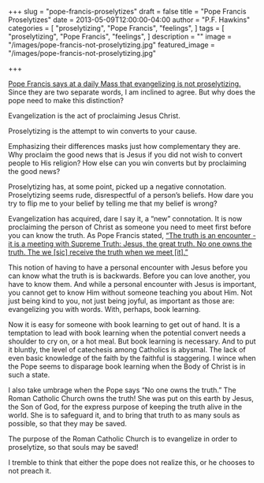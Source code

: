 +++
slug = "pope-francis-proselytizes"
draft = false
title = "Pope Francis Proselytizes"
date = 2013-05-09T12:00:00-04:00
author = "P.F. Hawkins"
categories = [
  "proselytizing",
  "Pope Francis",
  "feelings",
]
tags = [
  "proselytizing",
  "Pope Francis",
  "feelings",
]
description = ""
image = "/images/pope-francis-not-proselytizing.jpg"
featured_image = "/images/pope-francis-not-proselytizing.jpg"

+++

[Pope Francis says at a daily Mass that evangelizing is not proselytizing.][1] Since they are two separate words, I am inclined to agree. But why does the pope need to make this distinction? 

Evangelization is the act of proclaiming Jesus Christ. 

Proselytizing is the attempt to win converts to your cause. 

Emphasizing their differences masks just how complementary they are. Why proclaim the good news that is Jesus if you did not wish to convert people to His religion? How else can you win converts but by proclaiming the good news? 

Proselytizing has, at some point, picked up a negative connotation. Proselytizing seems rude, disrespectful of a person’s beliefs. How dare you try to flip me to your belief by telling me that my belief is wrong? 

Evangelization has acquired, dare I say it, a “new” connotation. It is now proclaiming the person of Christ as someone you need to meet first before you can know the truth. As Pope Francis stated, [“The truth is an encounter - it is a meeting with Supreme Truth: Jesus, the great truth. No one owns the truth. The we [sic] receive the truth when we meet [it].”][1]

This notion of having to have a personal encounter with Jesus before you can know what the truth is is backwards. Before you can love another, you have to know them. And while a personal encounter with Jesus is important, you cannot get to know Him without someone teaching you about Him. Not just being kind to you, not just being joyful, as important as those are: evangelizing you with words. With, perhaps, book learning. 

Now it is easy for someone with book learning to get out of hand. It is a temptation to lead with book learning when the potential convert needs a shoulder to cry on, or a hot meal. But book learning is necessary. And to put it bluntly, the level of catechesis among Catholics is abysmal. The lack of even basic knowledge of the faith by the faithful is staggering. I wince when the Pope seems to disparage book learning when the Body of Christ is in such a state. 

I also take umbrage when the Pope says “No one owns the truth.” The Roman Catholic Church owns the truth! She was put on this earth by Jesus, the Son of God, for the express purpose of keeping the truth alive in the world. She is to safeguard it, and to bring that truth to as many souls as possible, so that they may be saved. 

The purpose of the Roman Catholic Church is to evangelize in order to proselytize, so that souls may be saved! 

I tremble to think that either the pope does not realize this, or he chooses to not preach it. 

[1]: https://web.archive.org/web/20130511170755/https://en.radiovaticana.va/news/2013/05/08/pope_francis_at_wednesday_mass:_build_bridges,_not_walls/en1-690203
